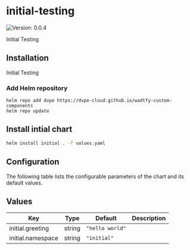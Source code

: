 # initial-testing

![Version: 0.0.4](https://img.shields.io/badge/Version-0.0.4-informational?style=flat-square)

Initial Testing

## Installation
Initial Testing

### Add Helm repository

```shell
helm repo add dvpe https://dvpe-cloud.github.io/wadtfy-custom-components
helm repo update
```

## Install intial chart

```sh
helm install initial . -f values.yaml
```

## Configuration

The following table lists the configurable parameters of the chart and its default values.

## Values

| Key | Type | Default | Description |
|-----|------|---------|-------------|
| initial.greeting | string | `"hello world"` |  |
| initial.namespace | string | `"initial"` |  |
